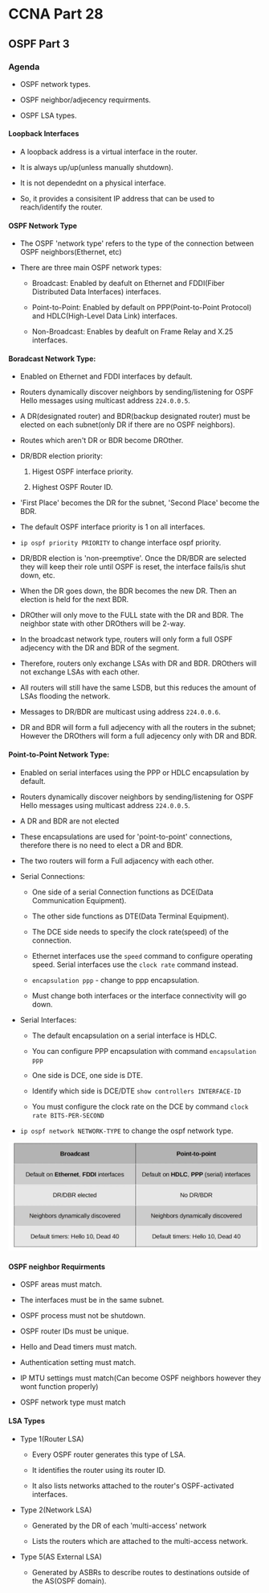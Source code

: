 # CCNA Part 28

## OSPF Part 3

### Agenda

* OSPF network types.

* OSPF neighbor/adjecency requirments.

* OSPF LSA types.

#### Loopback Interfaces

* A loopback address is a virtual interface in the router.

* It is always up/up(unless manually shutdown).

* It is not dependednt on a physical interface.

* So, it provides a consisitent IP address that can be used to reach/identify the router.

#### OSPF Network Type

* The OSPF 'network type' refers to the type of the connection between OSPF neighbors(Ethernet, etc)

* There are three main OSPF network types:

    * Broadcast: Enabled by deafult on Ethernet and FDDI(Fiber Distributed Data Interfaces) interfaces.

    * Point-to-Point: Enabled by default on PPP(Point-to-Point Protocol) and HDLC(High-Level Data Link) interfaces.

    * Non-Broadcast: Enables by deafult on Frame Relay and X.25 interfaces.


#### Boradcast Network Type:

* Enabled on Ethernet and FDDI interfaces by default.

* Routers dynamically discover neighbors by sending/listening for OSPF Hello messages using multicast address `224.0.0.5`.

* A DR(designated router) and BDR(backup designated router) must be elected on each subnet(only DR if there are no OSPF neighbors).

* Routes which aren't DR or BDR become DROther.

* DR/BDR election priority:

    1) Higest OSPF interface priority.

    2) Highest OSPF Router ID.

* 'First Place' becomes the DR for the subnet, 'Second Place' become the BDR.

* The default OSPF interface priority is 1 on all interfaces.

* `ip ospf priority PRIORITY` to change interface ospf priority.

* DR/BDR election is 'non-preemptive'. Once the DR/BDR are selected they will keep their role until OSPF is reset, the interface fails/is shut down, etc.

* When the DR goes down, the BDR becomes the new DR. Then an election is held for the next BDR.

* DROther will only move to the FULL state with the DR and BDR. The neighbor state with other DROthers will be 2-way.

* In the broadcast network type, routers will only form a full OSPF adjecency with the DR and BDR of the segment.

* Therefore, routers only exchange LSAs with DR and BDR. DROthers will not exchange LSAs with each other.

* All routers will still have the same LSDB, but this reduces the amount of LSAs flooding the network.

* Messages to DR/BDR are multicast using address `224.0.0.6`.

* DR and BDR will form a full adjecency with all the routers in the subnet; However the DROthers will form a full adjecency only with DR and BDR.

#### Point-to-Point Network Type:

* Enabled on serial interfaces using the PPP or HDLC encapsulation by default.

* Routers dynamically discover neighbors by sending/listening for OSPF Hello messages using multicast address `224.0.0.5`.

* A DR and BDR are not elected

* These encapsulations are used for 'point-to-point' connections, therefore there is no need to elect a DR and BDR.

* The two routers will form a Full adjacency with each other.

* Serial Connections:

    * One side of a serial Connection functions as DCE(Data Communication Equipment).

    * The other side functions as DTE(Data Terminal Equipment).

    * The DCE side needs to specify the clock rate(speed) of the connection.

    * Ethernet interfaces use the `speed` command to configure operating speed. Serial interfaces use the `clock rate` command instead.

    * `encapsulation ppp` - change to ppp encapsulation.

    * Must change both interfaces or the interface connectivity will go down. 

* Serial Interfaces:

    * The default encapsulation on a serial interface is HDLC.

    * You can configure PPP encapsulation with command `encapsulation ppp`

    * One side is DCE, one side is DTE.

    * Identify which side is DCE/DTE `show controllers INTERFACE-ID`

    * You must configure the clock rate on the DCE by command `clock rate BITS-PER-SECOND`

* `ip ospf network NETWORK-TYPE` to change the ospf network type.

![alt text](images/image14.png)

#### OSPF neighbor Requirments

* OSPF areas must match.

* The interfaces must be in the same subnet.

* OSPF process must not be shutdown.

* OSPF router IDs must be unique.

* Hello and Dead timers must match.

* Authentication setting must match.

* IP MTU settings must match(Can become OSPF neighbors however they wont function properly)

* OSPF network type must match

#### LSA Types

* Type 1(Router LSA)

    * Every OSPF router generates this type of LSA.

    * It identifies the router using its router ID.

    * It also lists networks attached to the router's OSPF-activated interfaces.

* Type 2(Network LSA)

    * Generated by the DR of each 'multi-access' network

    * Lists the routers which are attached to the multi-access network.

* Type 5(AS External LSA)

    * Generated by ASBRs to describe routes to destinations outside of the AS(OSPF domain).